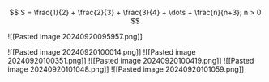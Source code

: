 

$$
S = \frac{1}{2} + \frac{2}{3} + \frac{3}{4} + \dots + \frac{n}{n+3}; n > 0
$$

![[Pasted image 20240920095957.png]]

![[Pasted image 20240920100014.png]]
![[Pasted image 20240920100351.png]]
![[Pasted image 20240920100419.png]]
![[Pasted image 20240920101048.png]]
![[Pasted image 20240920101059.png]]
